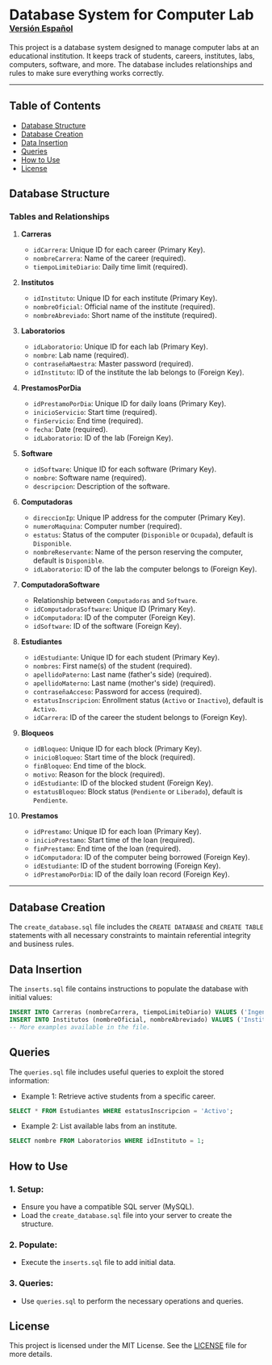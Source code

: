 # **Database System for Computer Lab** <a href="./README.es.md" style="font-size: medium;">Versión Español</a>

This project is a database system designed to manage computer labs at an educational institution. It keeps track of students, careers, institutes, labs, computers, software, and more. The database includes relationships and rules to make sure everything works correctly.

---

## **Table of Contents**
- [Database Structure](#database-structure)
- [Database Creation](#database-creation)
- [Data Insertion](#data-insertion)
- [Queries](#queries)
- [How to Use](#how-to-use)
- [License](#license) 

## **Database Structure**

### Tables and Relationships

1. **Carreras**  
   - `idCarrera`: Unique ID for each career (Primary Key).  
   - `nombreCarrera`: Name of the career (required).  
   - `tiempoLimiteDiario`: Daily time limit (required).  

2. **Institutos**  
   - `idInstituto`: Unique ID for each institute (Primary Key).  
   - `nombreOficial`: Official name of the institute (required).  
   - `nombreAbreviado`: Short name of the institute (required).  

3. **Laboratorios**  
   - `idLaboratorio`: Unique ID for each lab (Primary Key).  
   - `nombre`: Lab name (required).  
   - `contraseñaMaestra`: Master password (required).  
   - `idInstituto`: ID of the institute the lab belongs to (Foreign Key).  

4. **PrestamosPorDia**  
   - `idPrestamoPorDia`: Unique ID for daily loans (Primary Key).  
   - `inicioServicio`: Start time (required).  
   - `finServicio`: End time (required).  
   - `fecha`: Date (required).  
   - `idLaboratorio`: ID of the lab (Foreign Key).  

5. **Software**  
   - `idSoftware`: Unique ID for each software (Primary Key).  
   - `nombre`: Software name (required).  
   - `descripcion`: Description of the software.  

6. **Computadoras**  
   - `direccionIp`: Unique IP address for the computer (Primary Key).  
   - `numeroMaquina`: Computer number (required).  
   - `estatus`: Status of the computer (`Disponible` or `Ocupada`), default is `Disponible`.  
   - `nombreReservante`: Name of the person reserving the computer, default is `Disponible`.  
   - `idLaboratorio`: ID of the lab the computer belongs to (Foreign Key).  

7. **ComputadoraSoftware**  
   - Relationship between `Computadoras` and `Software`.  
   - `idComputadoraSoftware`: Unique ID (Primary Key).  
   - `idComputadora`: ID of the computer (Foreign Key).  
   - `idSoftware`: ID of the software (Foreign Key).  

8. **Estudiantes**  
   - `idEstudiante`: Unique ID for each student (Primary Key).  
   - `nombres`: First name(s) of the student (required).  
   - `apellidoPaterno`: Last name (father's side) (required).  
   - `apellidoMaterno`: Last name (mother's side) (required).  
   - `contraseñaAcceso`: Password for access (required).  
   - `estatusInscripcion`: Enrollment status (`Activo` or `Inactivo`), default is `Activo`.  
   - `idCarrera`: ID of the career the student belongs to (Foreign Key).  

9. **Bloqueos**  
   - `idBloqueo`: Unique ID for each block (Primary Key).  
   - `inicioBloqueo`: Start time of the block (required).  
   - `finBloqueo`: End time of the block.  
   - `motivo`: Reason for the block (required).  
   - `idEstudiante`: ID of the blocked student (Foreign Key).  
   - `estatusBloqueo`: Block status (`Pendiente` or `Liberado`), default is `Pendiente`.  

10. **Prestamos**  
    - `idPrestamo`: Unique ID for each loan (Primary Key).  
    - `inicioPrestamo`: Start time of the loan (required).  
    - `finPrestamo`: End time of the loan (required).  
    - `idComputadora`: ID of the computer being borrowed (Foreign Key).  
    - `idEstudiante`: ID of the student borrowing (Foreign Key).  
    - `idPrestamoPorDia`: ID of the daily loan record (Foreign Key).  

---

## **Database Creation**

The `create_database.sql` file includes the `CREATE DATABASE` and `CREATE TABLE` statements with all necessary constraints to maintain referential integrity and business rules.

## **Data Insertion**

The `inserts.sql` file contains instructions to populate the database with initial values:

```sql
INSERT INTO Carreras (nombreCarrera, tiempoLimiteDiario) VALUES ('Ingeniería en Sistemas', '02:00:00');
INSERT INTO Institutos (nombreOficial, nombreAbreviado) VALUES ('Instituto Tecnológico de Ejemplo', 'ITE');
-- More examples available in the file.
```

## **Queries**

The `queries.sql` file includes useful queries to exploit the stored information:

- Example 1: Retrieve active students from a specific career.
```sql
SELECT * FROM Estudiantes WHERE estatusInscripcion = 'Activo';
```

- Example 2: List available labs from an institute.
```sql
SELECT nombre FROM Laboratorios WHERE idInstituto = 1;
```

## **How to Use**

### 1. Setup:
- Ensure you have a compatible SQL server (MySQL).
- Load the `create_database.sql` file into your server to create the structure.

### 2. Populate:
- Execute the `inserts.sql` file to add initial data.

### 3. Queries:
- Use `queries.sql` to perform the necessary operations and queries.


## **License**
This project is licensed under the MIT License. See the [LICENSE](./LICENSE.md) file for more details.